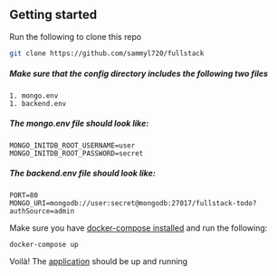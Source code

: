 
## Getting started

Run the following to clone this repo
```bash
git clone https://github.com/sammyl720/fullstack
```

##### Make sure that the config directory includes the following two files

    1. mongo.env
    1. backend.env

##### The mongo.env file should look like:
```
MONGO_INITDB_ROOT_USERNAME=user
MONGO_INITDB_ROOT_PASSWORD=secret
```

##### The backend.env file should look like:

```
PORT=80
MONGO_URI=mongodb://user:secret@mongodb:27017/fullstack-todo?authSource=admin
```

Make sure you have [docker-compose installed](https://docs.docker.com/compose/install/) and run the following:
```bash
docker-compose up
```

Voilà! The [application](http://localhost) should be up and running